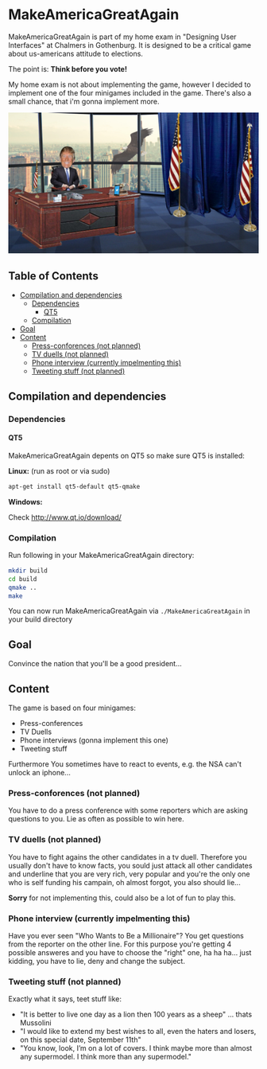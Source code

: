 # MakeAmericaGreatAgain
MakeAmericaGreatAgain is part of my home exam in "Designing User Interfaces" at Chalmers in Gothenburg.
It is designed to be a critical game about us-americans attitude to elections.

The point is: **Think before you vote!**

My home exam is not about implementing the game, however I decided to implement one of the four minigames included in the game.
There's also a small chance, that i'm gonna implement more.

![HeadCooker](img/office.jpg)


<!-- [toc] -->
## Table of Contents

   * [Compilation and dependencies](#compilation-and-dependencies)
     * [Dependencies](#dependencies)
       * [QT5](#qt5)
     * [Compilation](#compilation)
   * [Goal](#goal)
   * [Content](#content)
     * [Press-conforences (not planned)](#press-conforences-not-planned)
     * [TV duells (not planned)](#tv-duells-not-planned)
     * [Phone interview (currently impelmenting this)](#phone-interview-currently-impelmenting-this)
     * [Tweeting stuff (not planned)](#tweeting-stuff-not-planned)

<!-- [toc] -->
## Compilation and dependencies ##

### Dependencies ###

#### QT5 ####
MakeAmericaGreatAgain depents on QT5 so make sure QT5 is installed:

**Linux:** (run as root or via sudo)
``` bash
apt-get install qt5-default qt5-qmake
```

**Windows:**

Check http://www.qt.io/download/

### Compilation ###

Run following in your MakeAmericaGreatAgain directory:
``` bash
mkdir build
cd build
qmake ..
make
```

You can now run MakeAmericaGreatAgain via ```./MakeAmericaGreatAgain``` in your build directory

## Goal
Convince the nation that you'll be a good president...

## Content
The game is based on four minigames:
* Press-conferences
* TV Duells
* Phone interviews (gonna implement this one)
* Tweeting stuff

Furthermore You sometimes have to react to events, e.g. the NSA can't unlock an iphone...

### Press-conforences (not planned)
You have to do a press conference with some reporters which are asking questions to you.
Lie as often as possible to win here.

### TV duells (not planned)
You have to fight agains the other candidates in a tv duell.
Therefore you usually don't have to know facts, you sould just attack all other candidates and underline that you are very rich, very popular and you're the only one who is self funding his campain, oh almost forgot, you also should lie...

**Sorry** for not implementing this, could also be a lot of fun to play this.

### Phone interview (currently impelmenting this)
Have you ever seen "Who Wants to Be a Millionaire"?
You get questions from the reporter on the other line. For this purpose you're getting 4 possible answeres and you have to choose the "right" one, ha ha ha... just kidding, you have to lie, deny and change the subject.

### Tweeting stuff (not planned)
Exactly what it says, teet stuff like:
* "It is better to live one day as a lion then 100 years as a sheep" ... thats Mussolini
* "I would like to extend my best wishes to all, even the haters and losers, on this special date, September 11th"
* "You know, look, I’m on a lot of covers. I think maybe more than almost any supermodel. I think more than any supermodel."
